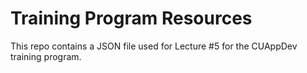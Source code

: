 Training Program Resources
========================

This repo contains a JSON file used for Lecture #5 for the CUAppDev training program.
